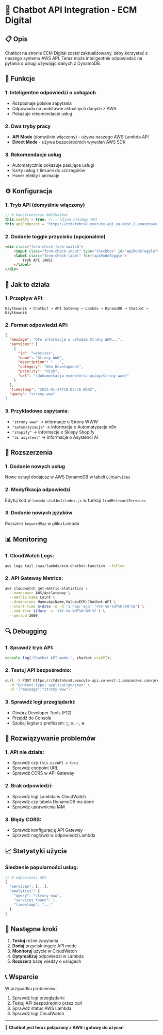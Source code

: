 # 🤖 Chatbot API Integration - ECM Digital

## 📋 **Opis**

Chatbot na stronie ECM Digital został zaktualizowany, żeby korzystać z naszego systemu AWS API. Teraz może inteligentnie odpowiadać na pytania o usługi używając danych z DynamoDB.

## 🚀 **Funkcje**

### **1. Inteligentne odpowiedzi o usługach**
- Rozpoznaje polskie zapytania
- Odpowiada na podstawie aktualnych danych z AWS
- Pokazuje rekomendacje usług

### **2. Dwa tryby pracy**
- **API Mode** (domyślnie włączony) - używa naszego AWS Lambda API
- **Direct Mode** - używa bezpośrednich wywołań AWS SDK

### **3. Rekomendacje usług**
- Automatycznie pokazuje pasujące usługi
- Karty usług z linkami do szczegółów
- Hover efekty i animacje

## ⚙️ **Konfiguracja**

### **1. Tryb API (domyślnie włączony)**
```javascript
// W konstruktorze AWSChatbot
this.useAPI = true; // ✅ Używa naszego API
this.apiEndpoint = 'https://ctdktnhcv8.execute-api.eu-west-1.amazonaws.com/prod/chat';
```

### **2. Dodanie toggle przycisku (opcjonalnie)**
```html
<div class="form-check form-switch">
    <input class="form-check-input" type="checkbox" id="apiModeToggle">
    <label class="form-check-label" for="apiModeToggle">
        Tryb API (AWS)
    </label>
</div>
```

## 🎯 **Jak to działa**

### **1. Przepływ API:**
```
Użytkownik → Chatbot → API Gateway → Lambda → DynamoDB → Chatbot → Użytkownik
```

### **2. Format odpowiedzi API:**
```json
{
  "message": "Oto informacje o usłudze Strony WWW...",
  "services": [
    {
      "id": "websites",
      "name": "Strony WWW",
      "description": "...",
      "category": "Web Development",
      "priority": "High",
      "url": "/dokumentacja-ecm/oferta-uslug/strony-www/"
    }
  ],
  "timestamp": "2025-01-24T18:05:16.869Z",
  "query": "strony www"
}
```

### **3. Przykładowe zapytania:**
- `"strony www"` → informacje o Strony WWW
- `"automatyzacje"` → informacje o Automatyzacje n8n
- `"shopify"` → informacje o Sklepy Shopify
- `"ai asystent"` → informacje o Asystenci AI

## 🔧 **Rozszerzenia**

### **1. Dodanie nowych usług**
Nowe usługi dodajesz w AWS DynamoDB w tabeli `ECMServices`

### **2. Modyfikacja odpowiedzi**
Edytuj kod w `lambda-chatbot/index.js` w funkcji `findRelevantServices`

### **3. Dodanie nowych języków**
Rozszerz `keywordMap` w pliku Lambda

## 📊 **Monitoring**

### **1. CloudWatch Logs:**
```bash
aws logs tail /aws/lambda/ecm-chatbot-function --follow
```

### **2. API Gateway Metrics:**
```bash
aws cloudwatch get-metric-statistics \
  --namespace AWS/ApiGateway \
  --metric-name Count \
  --dimensions Name=ApiName,Value=ECM-Chatbot-API \
  --start-time $(date -u -d '1 hour ago' '+%Y-%m-%dT%H:%M:%S') \
  --end-time $(date -u '+%Y-%m-%dT%H:%M:%S') \
  --period 3600
```

## 🔍 **Debugging**

### **1. Sprawdź tryb API:**
```javascript
console.log('Chatbot API mode:', chatbot.useAPI);
```

### **2. Testuj API bezpośrednio:**
```bash
curl -X POST https://ctdktnhcv8.execute-api.eu-west-1.amazonaws.com/prod/chat \
  -H "Content-Type: application/json" \
  -d '{"message":"strony www"}'
```

### **3. Sprawdź logi przeglądarki:**
- Otwórz Developer Tools (F12)
- Przejdź do Console
- Szukaj logów z prefiksem: `🔄`, `🌐`, `✅`, `❌`

## 🚨 **Rozwiązywanie problemów**

### **1. API nie działa:**
- Sprawdź czy `this.useAPI = true`
- Sprawdź endpoint URL
- Sprawdź CORS w API Gateway

### **2. Brak odpowiedzi:**
- Sprawdź logi Lambda w CloudWatch
- Sprawdź czy tabela DynamoDB ma dane
- Sprawdź uprawnienia IAM

### **3. Błędy CORS:**
- Sprawdź konfigurację API Gateway
- Sprawdź nagłówki w odpowiedzi Lambda

## 📈 **Statystyki użycia**

### **Śledzenie popularności usług:**
```javascript
// W odpowiedzi API
{
  "services": [...],
  "analytics": {
    "query": "strony www",
    "services_found": 1,
    "timestamp": "..."
  }
}
```

## 🎯 **Następne kroki**

1. **Testuj** różne zapytania
2. **Dodaj** przycisk toggle API mode
3. **Monitoruj** użycie w CloudWatch
4. **Optymalizuj** odpowiedzi w Lambda
5. **Rozszerz** bazę wiedzy o usługach

## 📞 **Wsparcie**

W przypadku problemów:
1. Sprawdź logi przeglądarki
2. Testuj API bezpośrednio przez curl
3. Sprawdź status AWS Lambda
4. Sprawdź logi CloudWatch

---

**🎉 Chatbot jest teraz połączony z AWS i gotowy do użycia!**




